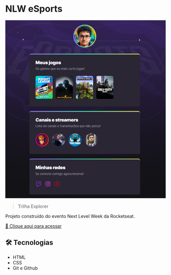 # NLW eSports

![preview](./.github/preview.png)

> Trilha Explorer

Projeto construído do evento Next Level Week da Rocketseat.

[🔗 Clique aqui para acessar](https://tiagow-san.github.io/nlw-esports-explorer/)


## 🛠 Tecnologias

- HTML
- CSS
- Git e Github

